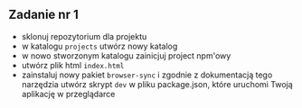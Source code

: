 ## Zadanie nr 1

- sklonuj repozytorium dla projektu
- w katalogu `projects` utwórz nowy katalog
- w nowo stworzonym katalogu zainicjuj project npm'owy
- utwórz plik html `index.html`
- zainstaluj nowy pakiet `browser-sync` i zgodnie z dokumentacją tego narzędzia utwórz skrypt `dev` w pliku package.json, które uruchomi Twoją aplikację w przeglądarce
